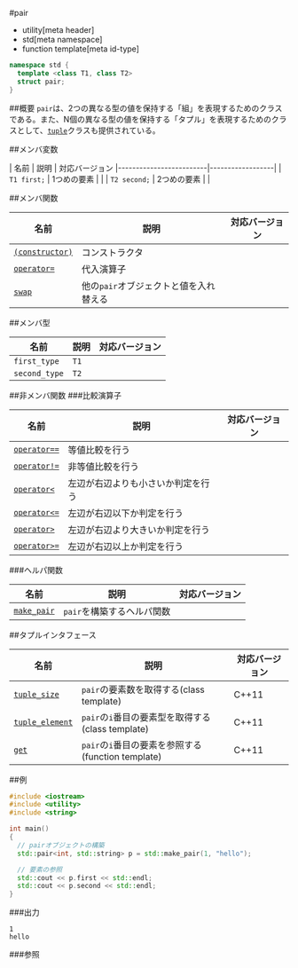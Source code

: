 #pair
* utility[meta header]
* std[meta namespace]
* function template[meta id-type]

```cpp
namespace std {
  template <class T1, class T2>
  struct pair;
}
```

##概要
`pair`は、2つの異なる型の値を保持する「組」を表現するためのクラスである。また、N個の異なる型の値を保持する「タプル」を表現するためのクラスとして、[`tuple`](/reference/tuple/tuple.md)クラスも提供されている。


##メンバ変数

| 名前 | 説明 | 対応バージョン
|-------------------------|------------------|
| `T1 first;` | 1つめの要素 | |
| `T2 second;` | 2つめの要素 | |


##メンバ関数

| 名前 | 説明 | 対応バージョン |
|---------------------------------------------|----------------------------------------|-------|
| [`(constructor)`](./pair/op_constructor.md) | コンストラクタ | |
| [`operator=`](./pair/op_assign.md)          | 代入演算子 | |
| [`swap`](./pair/swap.md)                    | 他の`pair`オブジェクトと値を入れ替える | |


##メンバ型

| 名前 | 説明 | 対応バージョン |
|---------------|------|-------|
| `first_type`  | `T1` | |
| `second_type` | `T2` | |


##非メンバ関数
###比較演算子

| 名前 | 説明 | 対応バージョン |
|--------------------------------------------|----------------------------|-------|
| [`operator==`](./pair/op_equal.md)         | 等値比較を行う | |
| [`operator!=`](./pair/op_not_equal.md)     | 非等値比較を行う | |
| [`operator<`](./pair/op_less.md)           | 左辺が右辺よりも小さいか判定を行う | |
| [`operator<=`](./pair/op_less_equal.md)    | 左辺が右辺以下か判定を行う | |
| [`operator>`](./pair/op_greater.md)        | 左辺が右辺より大きいか判定を行う | |
| [`operator>=`](./pair/op_greater_equal.md) | 左辺が右辺以上か判定を行う | |


###ヘルパ関数

| 名前 | 説明 | 対応バージョン |
|-------------------------------|----------------------------|-------|
| [`make_pair`](./make_pair.md) | `pair`を構築するヘルパ関数 | |


##タプルインタフェース

| 名前 | 説明 | 対応バージョン |
|------|------|----------------|
| [`tuple_size`](./pair/tuple_size.md)       | `pair`の要素数を取得する(class template)           | C++11 |
| [`tuple_element`](./pair/tuple_element.md) | `pair`の`i`番目の要素型を取得する(class template)  | C++11 |
| [`get`](./pair/get.md)                     | `pair`の`i`番目の要素を参照する(function template) | C++11 |


##例
```cpp
#include <iostream>
#include <utility>
#include <string>

int main()
{
  // pairオブジェクトの構築
  std::pair<int, std::string> p = std::make_pair(1, "hello");

  // 要素の参照
  std::cout << p.first << std::endl;
  std::cout << p.second << std::endl;
}
```

###出力
```
1
hello
```

###参照

